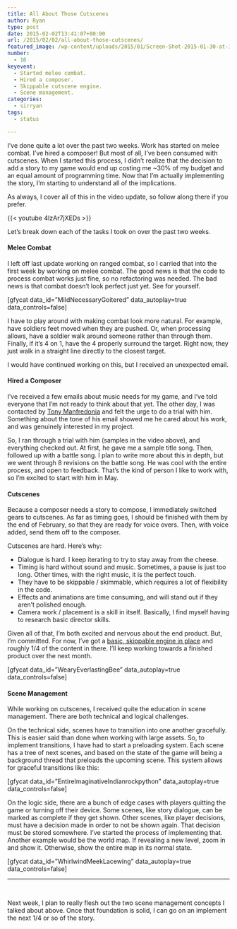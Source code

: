 ```yaml
---
title: All About Those Cutscenes
author: Ryan
type: post
date: 2015-02-02T13:41:07+00:00
url: /2015/02/02/all-about-those-cutscenes/
featured_image: /wp-content/uploads/2015/01/Screen-Shot-2015-01-30-at-1.26.23-PM-3.png
number:
  - 16
keyevent:
  - Started melee combat.
  - Hired a composer.
  - Skippable cutscene engine.
  - Scene management.
categories:
  - sirryan
tags:
  - status

---
```

I&#8217;ve done quite a lot over the past two weeks. Work has started on melee combat. I&#8217;ve hired a composer! But most of all, I&#8217;ve been consumed with cutscenes. When I started this process, I didn&#8217;t realize that the decision to add a story to my game would end up costing me ~30% of my budget and an equal amount of programming time. Now that I&#8217;m actually implementing the story, I&#8217;m starting to understand all of the implications.

<!--more-->

As always, I cover all of this in the video update, so follow along there if you prefer.

{{< youtube 4IzAr7jXEDs >}}

Let&#8217;s break down each of the tasks I took on over the past two weeks.

#### Melee Combat

I left off last update working on ranged combat, so I carried that into the first week by working on melee combat. The good news is that the code to process combat works just fine, so no refactoring was needed. The bad news is that combat doesn&#8217;t look perfect just yet. See for yourself.

<div class="inlineimg">
  [gfycat data_id=&#8221;MildNecessaryGoitered&#8221; data_autoplay=true data_controls=false]
</div>

I have to play around with making combat look more natural. For example, have soldiers feet moved when they are pushed. Or, when processing allows, have a soldier walk around someone rather than through them. Finally, if it&#8217;s 4 on 1, have the 4 properly surround the target. Right now, they just walk in a straight line directly to the closest target.

I would have continued working on this, but I received an unexpected email.

#### Hired a Composer

I&#8217;ve received a few emails about music needs for my game, and I&#8217;ve told everyone that I&#8217;m not ready to think about that yet. The other day, I was contacted by <a href="https://soundcloud.com/tony-manfredonia" target="_blank">Tony Manfredonia</a> and felt the urge to do a trial with him. Something about the tone of his email showed me he cared about his work, and was genuinely interested in my project.

So, I ran through a trial with him (samples in the video above), and everything checked out. At first, he gave me a sample title song. Then, followed up with a battle song. I plan to write more about this in depth, but we went through 8 revisions on the battle song. He was cool with the entire process, and open to feedback. That&#8217;s the kind of person I like to work with, so I&#8217;m excited to start with him in May.

#### Cutscenes

Because a composer needs a story to compose, I immediately switched gears to cutscenes. As far as timing goes, I should be finished with them by the end of February, so that they are ready for voice overs. Then, with voice added, send them off to the composer.

Cutscenes are hard. Here&#8217;s why:

  * Dialogue is hard. I keep iterating to try to stay away from the cheese.
  * Timing is hard without sound and music. Sometimes, a pause is just too long. Other times, with the right music, it is the perfect touch.
  * They have to be skippable / skimmable, which requires a lot of flexibility in the code.
  * Effects and animations are time consuming, and will stand out if they aren&#8217;t polished enough.
  * Camera work / placement is a skill in itself. Basically, I find myself having to research basic director skills.

Given all of that, I&#8217;m both excited and nervous about the end product. But, I&#8217;m committed. For now, I&#8217;ve got a <a href="http://battleofbrothers.com/sirryan/create-skippable-cutscenes-in-spritekit-with-timing-functions" target="_blank">basic, skippable engine in place</a> and roughly 1/4 of the content in there. I&#8217;ll keep working towards a finished product over the next month.

<div class="inlineimg">
  [gfycat data_id=&#8221;WearyEverlastingBee&#8221; data_autoplay=true data_controls=false]
</div>

#### Scene Management

While working on cutscenes, I received quite the education in scene management. There are both technical and logical challenges.

On the technical side, scenes have to transition into one another gracefully. This is easier said than done when working with large assets. So, to implement transitions, I have had to start a preloading system. Each scene has a tree of next scenes, and based on the state of the game will being a background thread that preloads the upcoming scene. This system allows for graceful transitions like this:

<div class="inlineimg">
  [gfycat data_id=&#8221;EntireImaginativeIndianrockpython&#8221; data_autoplay=true data_controls=false]
</div>

On the logic side, there are a bunch of edge cases with players quitting the game or turning off their device. Some scenes, like story dialogue, can be marked as complete if they get shown. Other scenes, like player decisions, must have a decision made in order to not be shown again. That decision must be stored somewhere. I&#8217;ve started the process of implementing that. Another example would be the world map. If revealing a new level, zoom in and show it. Otherwise, show the entire map in its normal state.

<div class="inlineimg">
  [gfycat data_id=&#8221;WhirlwindMeekLacewing&#8221; data_autoplay=true data_controls=false]
</div>

<hr class="dots" />

&nbsp;

Next week, I plan to really flesh out the two scene management concepts I talked about above. Once that foundation is solid, I can go on an implement the next 1/4 or so of the story.
